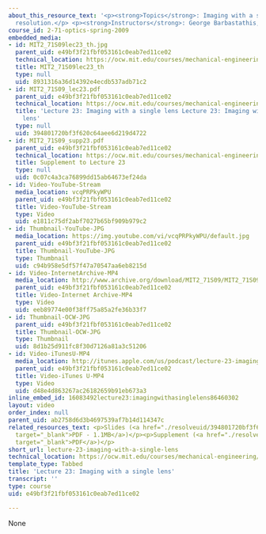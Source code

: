 ```yaml
---
about_this_resource_text: '<p><strong>Topics</strong>: Imaging with a single lens;
  resolution.</p> <p><strong>Instructors</strong>: George Barbastathis, Colin Sheppard</p>'
course_id: 2-71-optics-spring-2009
embedded_media:
- id: MIT2_71S09lec23_th.jpg
  parent_uid: e49bf3f21fbf053161c0eab7ed11ce02
  technical_location: https://ocw.mit.edu/courses/mechanical-engineering/2-71-optics-spring-2009/video-lectures/lecture-23-imaging-with-a-single-lens/MIT2_71S09lec23_th.jpg
  title: MIT2_71S09lec23_th
  type: null
  uid: 8931316a36d14392e4ecdb537adb71c2
- id: MIT2_71S09_lec23.pdf
  parent_uid: e49bf3f21fbf053161c0eab7ed11ce02
  technical_location: https://ocw.mit.edu/courses/mechanical-engineering/2-71-optics-spring-2009/video-lectures/lecture-23-imaging-with-a-single-lens/MIT2_71S09_lec23.pdf
  title: 'Lecture 23: Imaging with a single lens Lecture 23: Imaging with a single
    lens'
  type: null
  uid: 394801720bf3f620c64aee6d219d4722
- id: MIT2_71S09_supp23.pdf
  parent_uid: e49bf3f21fbf053161c0eab7ed11ce02
  technical_location: https://ocw.mit.edu/courses/mechanical-engineering/2-71-optics-spring-2009/video-lectures/lecture-23-imaging-with-a-single-lens/MIT2_71S09_supp23.pdf
  title: Supplement to Lecture 23
  type: null
  uid: 0c07c4a3ca76899dd15ab64673ef24da
- id: Video-YouTube-Stream
  media_location: vcqPRPkyWPU
  parent_uid: e49bf3f21fbf053161c0eab7ed11ce02
  title: Video-YouTube-Stream
  type: Video
  uid: e1811c75df2abf7027b65bf909b979c2
- id: Thumbnail-YouTube-JPG
  media_location: https://img.youtube.com/vi/vcqPRPkyWPU/default.jpg
  parent_uid: e49bf3f21fbf053161c0eab7ed11ce02
  title: Thumbnail-YouTube-JPG
  type: Thumbnail
  uid: c94b958e5df57f47a70547aa6eb8215d
- id: Video-InternetArchive-MP4
  media_location: http://www.archive.org/download/MIT2_71S09/MIT2_71S09lec23_300k.mp4
  parent_uid: e49bf3f21fbf053161c0eab7ed11ce02
  title: Video-Internet Archive-MP4
  type: Video
  uid: eeb89774e00f38ff75a85a2fe36b33f7
- id: Thumbnail-OCW-JPG
  parent_uid: e49bf3f21fbf053161c0eab7ed11ce02
  title: Thumbnail-OCW-JPG
  type: Thumbnail
  uid: 8d1b25d911fc8f30d7126a81a3c51206
- id: Video-iTunesU-MP4
  media_location: http://itunes.apple.com/us/podcast/lecture-23-imaging-single/id458340461?i=96554812
  parent_uid: e49bf3f21fbf053161c0eab7ed11ce02
  title: Video-iTunes U-MP4
  type: Video
  uid: d48e4d863267ac26182659b91eb673a3
inline_embed_id: 16083492lecture23:imagingwithasinglelens86460302
layout: video
order_index: null
parent_uid: ab2758d6d3b4697539af7b14d114347c
related_resources_text: <p>Slides (<a href="./resolveuid/394801720bf3f620c64aee6d219d4722"
  target="_blank">PDF - 1.1MB</a>)</p><p>Supplement (<a href="./resolveuid/0c07c4a3ca76899dd15ab64673ef24da"
  target="_blank">PDF</a>)</p>
short_url: lecture-23-imaging-with-a-single-lens
technical_location: https://ocw.mit.edu/courses/mechanical-engineering/2-71-optics-spring-2009/video-lectures/lecture-23-imaging-with-a-single-lens
template_type: Tabbed
title: 'Lecture 23: Imaging with a single lens'
transcript: ''
type: course
uid: e49bf3f21fbf053161c0eab7ed11ce02

---
```

None